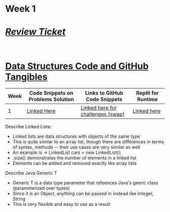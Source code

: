 # Week 1

# **_[Review Ticket](https://github.com/ArnavPalkhiwala/APCSA-Tri3-Individual/issues/2)_**
<br>

# [Data Structures Code and GitHub Tangibles](https://arnavpalkhiwala.github.io/APCSA-Tri3-Individual/datastructures)

| Week | Code Snippets on Problems Solution | Links to GitHub Code Snippets | Replit for Runtime| 
| ----- | ----- | ----- | ----- |
|     1|[Linked Here](https://github.com/ArnavPalkhiwala/APCSA-Tri3-Individual/blob/main/Challenge1.java)| [Linked here for challenges (swap)](https://github.com/ArnavPalkhiwala/APCSA-Tri3-Individual/blob/main/Challenge1.java#L5-L12)| [Linked here](https://replit.com/@ArnavPalkhiwala/APCSA-Tri3-Individual#.replit)

Describe Linked Lists:
* Linked lists are data structures with objects of the same type
* This is quite similar to an array list, though there are differences in terms of syntax, methods -- their use cases are very similar as well
* An example is -> LinkedList<String> cars = new LinkedList<String>();
* .size() demonstrates the number of elements in a linked list
* Elements can be added and removed exactly like array lists 
  
Describe Java Generic T
* Generic T is a data type parameter that refeences Java's geeric class (parameterized over types)
* Since it is an Object, anything can be passed in instead like Integer, String
* This is very flexible and easy to use as a result
  
